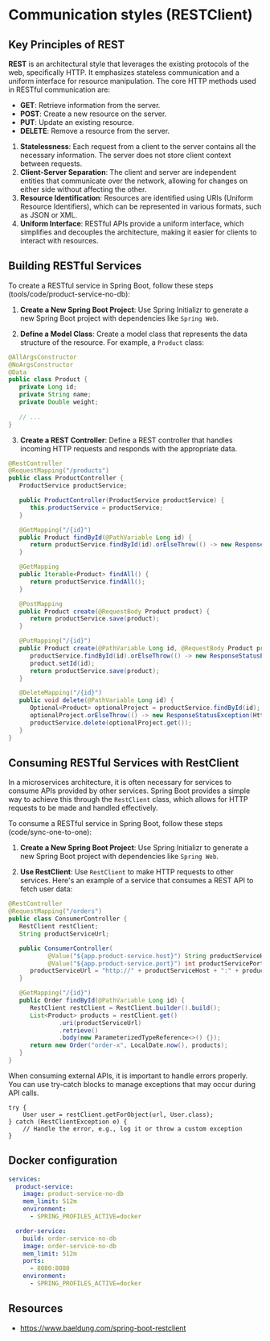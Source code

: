 # Communication styles (RESTClient)

## Key Principles of REST

**REST** is an architectural style that leverages the existing protocols of the web, specifically HTTP. It emphasizes stateless communication and a uniform interface for resource manipulation. The core HTTP methods used in RESTful communication are:

- **GET**: Retrieve information from the server.
- **POST**: Create a new resource on the server.
- **PUT**: Update an existing resource.
- **DELETE**: Remove a resource from the server.

1. **Statelessness**: Each request from a client to the server contains all the necessary information. The server does not store client context between requests.
2. **Client-Server Separation**: The client and server are independent entities that communicate over the network, allowing for changes on either side without affecting the other.
3. **Resource Identification**: Resources are identified using URIs (Uniform Resource Identifiers), which can be represented in various formats, such as JSON or XML.
4. **Uniform Interface**: RESTful APIs provide a uniform interface, which simplifies and decouples the architecture, making it easier for clients to interact with resources.

## Building RESTful Services

To create a RESTful service in Spring Boot, follow these steps (tools/code/product-service-no-db):

1. **Create a New Spring Boot Project**:
   Use Spring Initializr to generate a new Spring Boot project with dependencies like `Spring Web`.

2. **Define a Model Class**:
   Create a model class that represents the data structure of the resource. For example, a `Product` class:

```java
@AllArgsConstructor
@NoArgsConstructor
@Data
public class Product {
   private Long id;
   private String name;
   private Double weight;
   
   // ...
}
```

3. **Create a REST Controller**:
   Define a REST controller that handles incoming HTTP requests and responds with the appropriate data.

```java
@RestController
@RequestMapping("/products")
public class ProductController {
   ProductService productService;

   public ProductController(ProductService productService) {
      this.productService = productService;
   }

   @GetMapping("/{id}")
   public Product findById(@PathVariable Long id) {
      return productService.findById(id).orElseThrow(() -> new ResponseStatusException(HttpStatus.NOT_FOUND));
   }

   @GetMapping
   public Iterable<Product> findAll() {
      return productService.findAll();
   }

   @PostMapping
   public Product create(@RequestBody Product product) {
      return productService.save(product);
   }

   @PutMapping("/{id}")
   public Product create(@PathVariable Long id, @RequestBody Product product) {
      productService.findById(id).orElseThrow(() -> new ResponseStatusException(HttpStatus.NOT_FOUND));
      product.setId(id);
      return productService.save(product);
   }

   @DeleteMapping("/{id}")
   public void delete(@PathVariable Long id) {
      Optional<Product> optionalProject = productService.findById(id);
      optionalProject.orElseThrow(() -> new ResponseStatusException(HttpStatus.NOT_FOUND));
      productService.delete(optionalProject.get());
   }
}
```

## Consuming RESTful Services with RestClient

In a microservices architecture, it is often necessary for services to consume APIs provided by other services. Spring Boot provides a simple way to achieve this through the `RestClient` class, which allows for HTTP requests to be made and handled effectively.

To consume a RESTful service in Spring Boot, follow these steps (code/sync-one-to-one):

1. **Create a New Spring Boot Project**:
   Use Spring Initializr to generate a new Spring Boot project with dependencies like `Spring Web`.

2. **Use RestClient**:
   Use `RestClient` to make HTTP requests to other services. Here's an example of a service that consumes a REST API to fetch user data:

```java
@RestController
@RequestMapping("/orders")
public class ConsumerController {
   RestClient restClient;
   String productServiceUrl;

   public ConsumerController(
           @Value("${app.product-service.host}") String productServiceHost,
           @Value("${app.product-service.port}") int productServicePort) {
      productServiceUrl = "http://" + productServiceHost + ":" + productServicePort + "/products";
   }

   @GetMapping("/{id}")
   public Order findById(@PathVariable Long id) {
      RestClient restClient = RestClient.builder().build();
      List<Product> products = restClient.get()
              .uri(productServiceUrl)
              .retrieve()
              .body(new ParameterizedTypeReference<>() {});
      return new Order("order-x", LocalDate.now(), products);
   }
}
```

When consuming external APIs, it is important to handle errors properly. You can use try-catch blocks to manage exceptions that may occur during API calls.

```
try {
    User user = restClient.getForObject(url, User.class);
} catch (RestClientException e) {
    // Handle the error, e.g., log it or throw a custom exception
}
```

## Docker configuration

```yaml
services:
  product-service:
    image: product-service-no-db
    mem_limit: 512m
    environment:
      - SPRING_PROFILES_ACTIVE=docker

  order-service:
    build: order-service-no-db
    image: order-service-no-db
    mem_limit: 512m
    ports:
      - 8080:8080
    environment:
      - SPRING_PROFILES_ACTIVE=docker
```

## Resources
* https://www.baeldung.com/spring-boot-restclient